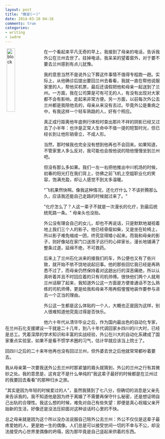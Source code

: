 ```yaml
---
layout: post
title: "晚安(一)"
date: 2014-03-10 04:18
comments: true
categories:
- writing
- iwdrm
---
```


<img alt="block" src="{{ site.static_base }}/downloads/images/2014_03/good_night.jpg" align="left" style="margin:0px 5px;width:23%"/>在一个看起来平凡无奇的早上，我接到了母亲的电话，告诉我外公在兰州去世了。挂掉电话，我呆呆的望着窗外，对于要不要去兰州感到有点儿犹豫。

我的意思当然不是说外公下葬这件事情不值得专程跑一趟。实际上，从他确诊后提出要回兰州去看看，我就一直在帮他说服家里的人，帮他买机票，最后还请假把他和母亲一起送到了兰州。一方面，我在公司算是可有可无的人，有没有出现对大家都不会有影响，走起来非常方便。另一方面，以前每次外公去兰州都是我陪他去的，母亲从来没有去过。毕竟外公是重病之中，有我这样一个轻车熟路的人，好有个照应。

真正成行距离他年底例行体检时查出那片不祥的阴影已经又过去了小半年：也许是正常人生命中不值一提的短暂时光，但已经长到让他形销骨立，不成人形。

当然，那时候我也完全没有想到他再也不会回来。如果知道，不管家里人多么反对，我可能也会按他说的陪他慢慢坐到兰州吧。

但没有那么多如果。我们一左一右把他推出中川机场的时候，初春的阳光打在我们背上，彷佛之前飞机上空姐职业化的笑容，饱满充盈，却让人感觉不到太多温暖。

"飞机果然快啊。像我这种情况，还化疗什么？不该折腾那么久，应该我还能自己走路的时候就过来了。"

"化疗怎么了？人这一辈子不就是一次漫长的化疗，到最后统统死路一条。" 母亲头也没抬。

外公没有理会自己的女儿，却也不再说话，只是默默地凝视着地上我们三个人的影子。他已经骨瘦如柴，又是坐在轮椅上，所以影子难免缩成一团，终究显得矮小起来。而我和母亲的影子，则好像站在家门口送孩子远行的心碎家长，漫长地铺满了整条过道，延绵不绝，不可救药。

后来上了兰州石化派来的接我们的车，外公便也又有了些兴致，就开始不依不饶地说起旧事。他的那些回忆我已经是再熟悉不过了，而母亲仍然保持着对这趟出行的深恶痛绝，所以认真听着并且不时回应着的只有司机师傅。很快他们两个人就用兰州话聊了起来，我知道外公这一方面是方便普通话不怎么熟练的司机师傅，更是给我和母亲不用再假惺惺地装作要参与进去一个正当的理由。

外公这一生都是这么体贴的一个人，大概也正是因为这样，别人很难知道他究竟过得是否快乐。

他六十年代从清华毕业之后，作为国内最出色的自动化专家，在兰州石化支援建设一干就是二十几年，到八十年代调回家乡四川的川大时，已经是总工。凭着深厚的学术知识和丰富的实战经验，外公在川大的自动化系建成了国家重点实验室，如果不是看不惯学术圈的习气，估计早就应该当上院士了。

回四川之后的二十来年他再也没有回过兰州，但外婆去世之后他就常常都吵着要去。

我从母亲第一次要我送外公去兰州时那紧皱的眉头就猜到，外公的兰州之行有其微妙之处。我的意思是，这肯定不是什么单纯的"我这辈子最好的时候都是在兰州过的我要回去看看"的那种归乡之旅。

"其实是因为年轻的时候爱过的人"，虽然我猜到了七八分，但确切的消息是父亲先来告诉我的。我不知道他是因为终于离婚了不需要再保守什么秘密，还是想证明自己出轨的合理性。我这么想的时候，难免对自己有些失望：即便是真心祝福父亲开始新的生活，好像还是没法压抑面对这种谈话时心里的不快。

总之母亲就是因为这个所以没办法说服自己陪外公去兰州：外公不仅仅是这辈子最疼爱她的人，更是她一生的偶像。人们总是可以接受世间一切的不幸与不公，却没法接受内心世界里偶像的坍塌，因为那毕竟是自己竖起来供着的东西。

